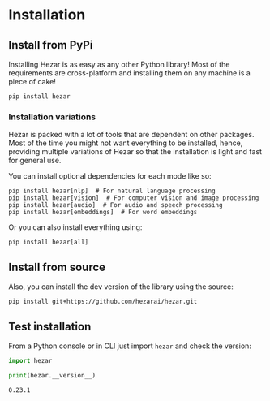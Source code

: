 # Installation

## Install from PyPi
Installing Hezar is as easy as any other Python library! Most of the requirements are cross-platform and installing 
them on any machine is a piece of cake!

```
pip install hezar
```
### Installation variations
Hezar is packed with a lot of tools that are dependent on other packages. Most of the 
time you might not want everything to be installed, hence, providing multiple variations of
Hezar so that the installation is light and fast for general use.

You can install optional dependencies for each mode like so:
```
pip install hezar[nlp]  # For natural language processing
pip install hezar[vision]  # For computer vision and image processing
pip install hezar[audio]  # For audio and speech processing
pip install hezar[embeddings]  # For word embeddings
```
Or you can also install everything using:
```
pip install hezar[all]
```
## Install from source
Also, you can install the dev version of the library using the source:
```
pip install git+https://github.com/hezarai/hezar.git
```

## Test installation
From a Python console or in CLI just import `hezar` and check the version:
```python
import hezar

print(hezar.__version__)
```
```
0.23.1
```